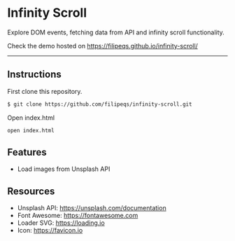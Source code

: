 # Infinity Scroll

Explore DOM events, fetching data from API and infinity scroll functionality.

Check the demo hosted on https://filipeqs.github.io/infinity-scroll/

---

## Instructions

First clone this repository.

```bash
$ git clone https://github.com/filipeqs/infinity-scroll.git
```

Open index.html

```bash
open index.html
```

## Features

- Load images from Unsplash API

## Resources

- Unsplash API: https://unsplash.com/documentation
- Font Awesome: https://fontawesome.com
- Loader SVG: https://loading.io
- Icon: https://favicon.io
